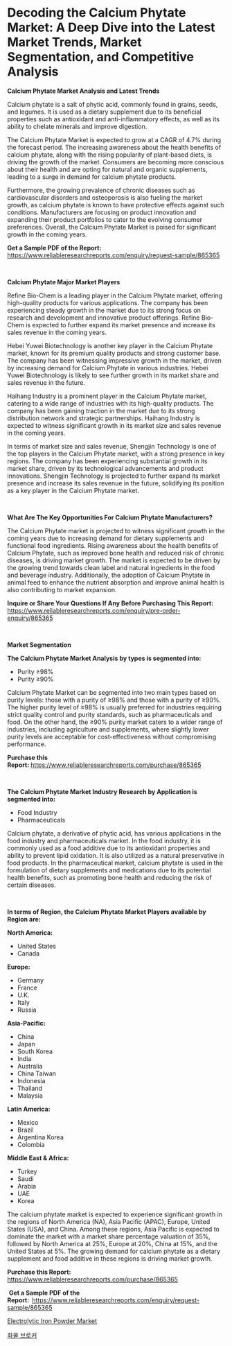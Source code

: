 <p><h1>Decoding the Calcium Phytate Market: A Deep Dive into the Latest Market Trends, Market Segmentation, and Competitive Analysis</h1></p><p><strong>Calcium Phytate Market Analysis and Latest Trends</strong></p>
<p><p>Calcium phytate is a salt of phytic acid, commonly found in grains, seeds, and legumes. It is used as a dietary supplement due to its beneficial properties such as antioxidant and anti-inflammatory effects, as well as its ability to chelate minerals and improve digestion.</p><p>The Calcium Phytate Market is expected to grow at a CAGR of 4.7% during the forecast period. The increasing awareness about the health benefits of calcium phytate, along with the rising popularity of plant-based diets, is driving the growth of the market. Consumers are becoming more conscious about their health and are opting for natural and organic supplements, leading to a surge in demand for calcium phytate products.</p><p>Furthermore, the growing prevalence of chronic diseases such as cardiovascular disorders and osteoporosis is also fueling the market growth, as calcium phytate is known to have protective effects against such conditions. Manufacturers are focusing on product innovation and expanding their product portfolios to cater to the evolving consumer preferences. Overall, the Calcium Phytate Market is poised for significant growth in the coming years.</p></p>
<p><strong>Get a Sample PDF of the Report:&nbsp;</strong> <a href="https://www.reliableresearchreports.com/enquiry/request-sample/865365">https://www.reliableresearchreports.com/enquiry/request-sample/865365</a></p>
<p>&nbsp;</p>
<p><strong>Calcium Phytate Major Market Players</strong></p>
<p><p>Refine Bio-Chem is a leading player in the Calcium Phytate market, offering high-quality products for various applications. The company has been experiencing steady growth in the market due to its strong focus on research and development and innovative product offerings. Refine Bio-Chem is expected to further expand its market presence and increase its sales revenue in the coming years.</p><p>Hebei Yuwei Biotechnology is another key player in the Calcium Phytate market, known for its premium quality products and strong customer base. The company has been witnessing impressive growth in the market, driven by increasing demand for Calcium Phytate in various industries. Hebei Yuwei Biotechnology is likely to see further growth in its market share and sales revenue in the future.</p><p>Haihang Industry is a prominent player in the Calcium Phytate market, catering to a wide range of industries with its high-quality products. The company has been gaining traction in the market due to its strong distribution network and strategic partnerships. Haihang Industry is expected to witness significant growth in its market size and sales revenue in the coming years.</p><p>In terms of market size and sales revenue, Shengjin Technology is one of the top players in the Calcium Phytate market, with a strong presence in key regions. The company has been experiencing substantial growth in its market share, driven by its technological advancements and product innovations. Shengjin Technology is projected to further expand its market presence and increase its sales revenue in the future, solidifying its position as a key player in the Calcium Phytate market.</p></p>
<p>&nbsp;</p>
<p><strong>What Are The Key Opportunities For Calcium Phytate Manufacturers?</strong></p>
<p><p>The Calcium Phytate market is projected to witness significant growth in the coming years due to increasing demand for dietary supplements and functional food ingredients. Rising awareness about the health benefits of Calcium Phytate, such as improved bone health and reduced risk of chronic diseases, is driving market growth. The market is expected to be driven by the growing trend towards clean label and natural ingredients in the food and beverage industry. Additionally, the adoption of Calcium Phytate in animal feed to enhance the nutrient absorption and improve animal health is also contributing to market expansion.</p></p>
<p><strong>Inquire or Share Your Questions If Any Before Purchasing This Report:</strong> <a href="https://www.reliableresearchreports.com/enquiry/pre-order-enquiry/865365">https://www.reliableresearchreports.com/enquiry/pre-order-enquiry/865365</a></p>
<p>&nbsp;</p>
<p><strong>Market Segmentation</strong></p>
<p><strong>The Calcium Phytate Market Analysis by types is segmented into:</strong></p>
<p><ul><li>Purity ≥98%</li><li>Purity ≥90%</li></ul></p>
<p><p>Calcium Phytate Market can be segmented into two main types based on purity levels: those with a purity of ≥98% and those with a purity of ≥90%. The higher purity level of ≥98% is usually preferred for industries requiring strict quality control and purity standards, such as pharmaceuticals and food. On the other hand, the ≥90% purity market caters to a wider range of industries, including agriculture and supplements, where slightly lower purity levels are acceptable for cost-effectiveness without compromising performance.</p></p>
<p><strong>Purchase this Report:&nbsp;</strong><a href="https://www.reliableresearchreports.com/purchase/865365">https://www.reliableresearchreports.com/purchase/865365</a></p>
<p>&nbsp;</p>
<p><strong>The Calcium Phytate Market Industry Research by Application is segmented into:</strong></p>
<p><ul><li>Food Industry</li><li>Pharmaceuticals</li></ul></p>
<p><p>Calcium phytate, a derivative of phytic acid, has various applications in the food industry and pharmaceuticals market. In the food industry, it is commonly used as a food additive due to its antioxidant properties and ability to prevent lipid oxidation. It is also utilized as a natural preservative in food products. In the pharmaceutical market, calcium phytate is used in the formulation of dietary supplements and medications due to its potential health benefits, such as promoting bone health and reducing the risk of certain diseases.</p></p>
<p>&nbsp;</p>
<p><strong>In terms of Region, the Calcium Phytate Market Players available by Region are:</strong></p>
<p>
    <p> <strong> North America: </strong>
        <ul>
            <li>United States</li>
            <li>Canada</li>
        </ul>
        </p> 
    <p> <strong> Europe: </strong>
        <ul>
            <li>Germany</li>
            <li>France</li>
            <li>U.K.</li>
            <li>Italy</li>
            <li>Russia</li>
        </ul>
        </p> 
    <p> <strong> Asia-Pacific: </strong>
        <ul>
            <li>China</li>
            <li>Japan</li>
            <li>South Korea</li>
            <li>India</li>
            <li>Australia</li>
            <li>China Taiwan</li>
            <li>Indonesia</li>
            <li>Thailand</li>
            <li>Malaysia</li>
        </ul>
        </p> 
    <p> <strong> Latin America: </strong>
        <ul>
            <li>Mexico</li>
            <li>Brazil</li>
            <li>Argentina Korea</li>
            <li>Colombia</li>
        </ul>
        </p> 
    <p> <strong> Middle East & Africa: </strong>
        <ul>
            <li>Turkey</li>
            <li>Saudi</li>
            <li>Arabia</li>
            <li>UAE</li>
            <li>Korea</li>
        </ul>
    </p>
    </p>
<p><p>The calcium phytate market is expected to experience significant growth in the regions of North America (NA), Asia Pacific (APAC), Europe, United States (USA), and China. Among these regions, Asia Pacific is expected to dominate the market with a market share percentage valuation of 35%, followed by North America at 25%, Europe at 20%, China at 15%, and the United States at 5%. The growing demand for calcium phytate as a dietary supplement and food additive in these regions is driving market growth.</p></p>
<p><strong>Purchase this Report: </strong><a href="https://www.reliableresearchreports.com/purchase/865365">https://www.reliableresearchreports.com/purchase/865365</a></p>
<p>&nbsp;<strong>Get a Sample PDF of the Report:&nbsp;&nbsp;</strong><a href="https://www.reliableresearchreports.com/enquiry/request-sample/865365">https://www.reliableresearchreports.com/enquiry/request-sample/865365</a></p>
<p><strong></strong></p>
<p><p><a href="https://github.com/PeterParrish5/Market-Research-Report-List-3/blob/main/electrolytic-iron-powder-market.md">Electrolytic Iron Powder Market</a></p><p><a href="https://github.com/trmesnao7959541/Market-Research-Report-List-1/blob/main/7746261193154.md">화물 브로커</a></p></p>